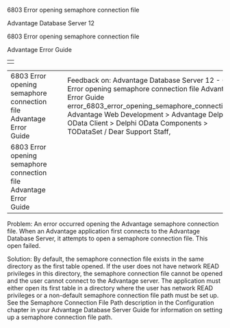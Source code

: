6803 Error opening semaphore connection file




Advantage Database Server 12  

6803 Error opening semaphore connection file

Advantage Error Guide

|  |
| --- |
|  |

|  |  |  |  |  |
| --- | --- | --- | --- | --- |
| 6803 Error opening semaphore connection file  Advantage Error Guide |  |  | Feedback on: Advantage Database Server 12 - 6803 Error opening semaphore connection file Advantage Error Guide error\_6803\_error\_opening\_semaphore\_connection\_file Advantage Web Development > Advantage Delphi OData Client > Delphi OData Components > TODataSet / Dear Support Staff, |  |
| 6803 Error opening semaphore connection file  Advantage Error Guide |  |  |  |  |

Problem: An error occurred opening the Advantage semaphore connection file. When an Advantage application first connects to the Advantage Database Server, it attempts to open a semaphore connection file. This open failed.

Solution: By default, the semaphore connection file exists in the same directory as the first table opened. If the user does not have network READ privileges in this directory, the semaphore connection file cannot be opened and the user cannot connect to the Advantage server. The application must either open its first table in a directory where the user has network READ privileges or a non-default semaphore connection file path must be set up. See the Semaphore Connection File Path description in the Configuration chapter in your Advantage Database Server Guide for information on setting up a semaphore connection file path.